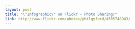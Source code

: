 ```yaml
---
layout: post
title: "\"Infographic\" on Flickr - Photo Sharing!"
link: http://www.flickr.com/photos/philgyford/4505748943/
---
```

